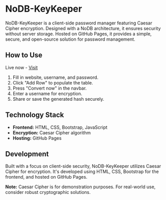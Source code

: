 # NoDB-KeyKeeper

NoDB-KeyKeeper is a client-side password manager featuring Caesar Cipher encryption. Designed with a NoDB architecture, it ensures security without server storage. Hosted on GitHub Pages, it provides a simple, secure, and open-source solution for password management.

## How to Use
Live now - [Visit](https://shohanurrahmanshohan.github.io/NoDB-KeyKeeper/)
1. Fill in website, username, and password.
2. Click "Add Row" to populate the table.
3. Press "Convert now" in the navbar.
4. Enter a username for encryption.
5. Share or save the generated hash securely.

## Technology Stack

- **Frontend:** HTML, CSS, Bootstrap, JavaScript
- **Encryption:** Caesar Cipher algorithm
- **Hosting:** GitHub Pages

## Development

Built with a focus on client-side security, NoDB-KeyKeeper utilizes Caesar Cipher for encryption. It's developed using HTML, CSS, Bootstrap for the frontend, and hosted on GitHub Pages.

**Note:** Caesar Cipher is for demonstration purposes. For real-world use, consider robust cryptographic solutions.
